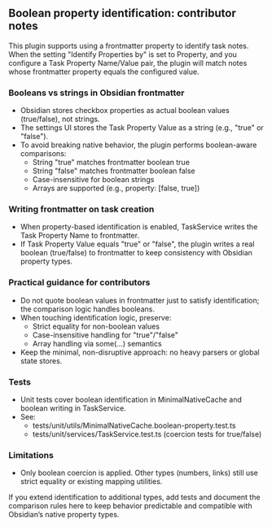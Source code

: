 ## Boolean property identification: contributor notes

This plugin supports using a frontmatter property to identify task notes. When the setting "Identify Properties by" is set to Property, and you configure a Task Property Name/Value pair, the plugin will match notes whose frontmatter property equals the configured value.

### Booleans vs strings in Obsidian frontmatter
- Obsidian stores checkbox properties as actual boolean values (true/false), not strings.
- The settings UI stores the Task Property Value as a string (e.g., "true" or "false").
- To avoid breaking native behavior, the plugin performs boolean-aware comparisons:
  - String "true" matches frontmatter boolean true
  - String "false" matches frontmatter boolean false
  - Case-insensitive for boolean strings
  - Arrays are supported (e.g., property: [false, true])

### Writing frontmatter on task creation
- When property-based identification is enabled, TaskService writes the Task Property Name to frontmatter.
- If Task Property Value equals "true" or "false", the plugin writes a real boolean (true/false) to frontmatter to keep consistency with Obsidian property types.

### Practical guidance for contributors
- Do not quote boolean values in frontmatter just to satisfy identification; the comparison logic handles booleans.
- When touching identification logic, preserve:
  - Strict equality for non-boolean values
  - Case-insensitive handling for "true"/"false"
  - Array handling via some(...) semantics
- Keep the minimal, non-disruptive approach: no heavy parsers or global state stores.

### Tests
- Unit tests cover boolean identification in MinimalNativeCache and boolean writing in TaskService.
- See:
  - tests/unit/utils/MinimalNativeCache.boolean-property.test.ts
  - tests/unit/services/TaskService.test.ts (coercion tests for true/false)

### Limitations
- Only boolean coercion is applied. Other types (numbers, links) still use strict equality or existing mapping utilities.

If you extend identification to additional types, add tests and document the comparison rules here to keep behavior predictable and compatible with Obsidian’s native property types.
